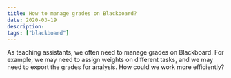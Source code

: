 ```yaml
---
title: How to manage grades on Blackboard?
date: 2020-03-19
description: 
tags: ["blackboard"]
---
```


As teaching assistants, we often need to manage grades on Blackboard. For example, we may need to assign weights on different tasks, and we may need to export the grades for analysis. How could we work more efficiently?